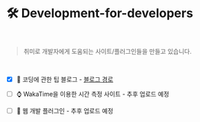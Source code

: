 # 🛠 Development-for-developers

<br>

>취미로 개발자에게 도움되는 사이트/플러그인들을 만들고 있습니다.

<br>

- [x] 🎁 코딩에 관한 팁 블로그 - [블로그 경로](https://gaebal4.tistory.com/category/%F0%9F%8E%81%20%EC%BD%94%EB%94%A9%EC%97%90%20%EA%B4%80%ED%95%9C%20%ED%8C%81)

- [ ] ⌚ WakaTime을 이용한 시간 측정 사이트 - 추후 업로드 예정

- [ ] 🔮 웹 개발 플러그인 - 추후 업로드 예정

